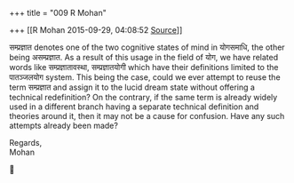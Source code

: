 +++
title = "009 R Mohan"

+++
[[R Mohan	2015-09-29, 04:08:52 [Source](https://groups.google.com/g/samskrita/c/kVF5hr9fwUY)]]



सम्प्रज्ञात denotes one of the two cognitive states of mind in योगसमाधि, the other being असम्प्रज्ञात. As a result of this usage in the field of योग, we have related words like सम्प्रज्ञातावस्था, सम्प्रज्ञातयोगी which have their definitions limited to the पातञ्जलयोग system. This being the case, could we ever attempt to reuse the term सम्प्रज्ञात and assign it to the lucid dream state without offering a technical redefinition? On the contrary, if the same term is already widely used in a different branch having a separate technical definition and theories around it, then it may not be a cause for confusion. Have any such attempts already been made?  
  
Regards,  
Mohan




